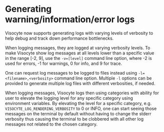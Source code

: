 # Generating warning/information/error logs

Visocyte now supports generating logs with varying levels of verbosity to help
debug and track down performance bottlenecks.

When logging messages, they are logged at varying verbosity levels. To make
Visocyte show log messages at all levels lower than a specific value in the
range [-2, 9], use the `-v=[level]` command line option, where -2 is used for
errors, -1 for warnings, 0 for info, and 9 for trace.

One can request log messages to be logged to files instead using
`-l=<filename>,<verbosity>` command line option. Multiple `-l` options can be
provided to generate multiple log files with different verbosities, if needed.

When logging messages, Visocyte logs then using categories with ability for user
to elevate the logging level for any specific category using environment
variables. By elevating the level for a specific category, e.g.
`VISOCYTE_LOG_RENDERING_VERBOSITY` to 0 or INFO, one can start seeing those
messages on the terminal by default without having to change the stderr verbosity thus
causing the terminal to be clobbered with all other log messages not related to
the chosen category.
